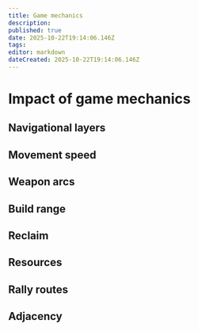 ```yaml
---
title: Game mechanics
description: 
published: true
date: 2025-10-22T19:14:06.146Z
tags: 
editor: markdown
dateCreated: 2025-10-22T19:14:06.146Z
---
```


# Impact of game mechanics


## Navigational layers

## Movement speed

## Weapon arcs

## Build range

## Reclaim

## Resources

## Rally routes

## Adjacency